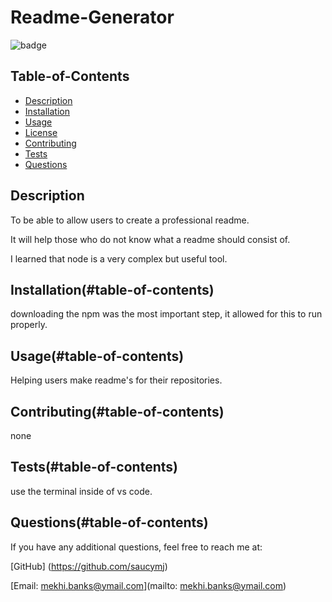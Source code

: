 
  # Readme-Generator

   ![badge](https://img.shields.io/badge/license-ISC-blue)

  ## Table-of-Contents

  * [Description](#description)
  * [Installation](#installation)
  * [Usage](#usage)
  * [License](#license)
  * [Contributing](#contributing)
  * [Tests](#tests)
  * [Questions](#questions)
  
  ## Description

  To be able to allow users to create a professional readme.

  It will help those who do not know what a readme should consist of.

  I learned that node is a very complex but useful tool.

  ## Installation(#table-of-contents)

  downloading the npm was the most important step, it allowed for this to run properly.

  ## Usage(#table-of-contents)

  Helping users make readme's for their repositories.

  ## Contributing(#table-of-contents)

  none

  ## Tests(#table-of-contents)

  use the terminal inside of vs code.

  ## Questions(#table-of-contents)

  If you have any additional questions, feel free to reach me at:

  [GitHub] (https://github.com/saucymj)

 [Email: mekhi.banks@ymail.com](mailto: mekhi.banks@ymail.com)





